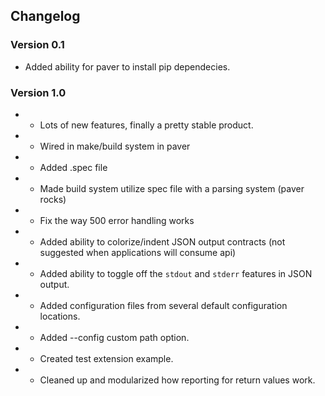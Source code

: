 ## Changelog

### Version 0.1

- Added ability for paver to install pip dependecies.

### Version 1.0

- + Lots of new features, finally a pretty stable product.
- + Wired in make/build system in paver
- + Added .spec file
- + Made build system utilize spec file with a parsing system (paver rocks)
- + Fix the way 500 error handling works
- + Added ability to colorize/indent JSON output contracts (not suggested when applications will consume api)
- + Added ability to toggle off the `stdout` and `stderr` features in JSON output.
- + Added configuration files from several default configuration locations.
- + Added --config custom path option.
- + Created test extension example.
- + Cleaned up and modularized how reporting for return values work.

